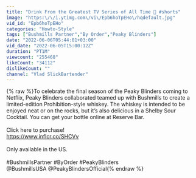 ```yaml
---
title: "Drink From the Greatest TV Series of All Time 🥃 #shorts"
image: "https:\/\/i.ytimg.com\/vi\/Epb6hoTpEHo\/hqdefault.jpg"
vid_id: "Epb6hoTpEHo"
categories: "Howto-Style"
tags: ["Bushmills Partner","By Order","Peaky Blinders"]
date: "2022-06-06T05:44:01+03:00"
vid_date: "2022-06-05T15:00:12Z"
duration: "PT1M"
viewcount: "255468"
likeCount: "34112"
dislikeCount: ""
channel: "Vlad SlickBartender"
---
```

{% raw %}To celebrate the final season of the Peaky Blinders coming to Netflix, Peaky Blinders collaborated teamed up with Bushmills to create a limited-edition Prohibition-style whiskey. The whiskey is intended to be enjoyed neat or on the rocks, but it’s also delicious in a Shelby Sour Cocktail. You can get your bottle online at Reserve Bar.<br /><br />Click here to purchase!  <br /><a rel="nofollow" target="blank" href="https://www.inflcr.co/SHCVv">https://www.inflcr.co/SHCVv</a><br /> <br />Only available in the US.<br /><br />#BushmillsPartner #ByOrder #PeakyBlinders<br />@BushmillsUSA @PeakyBlindersOfficial{% endraw %}
